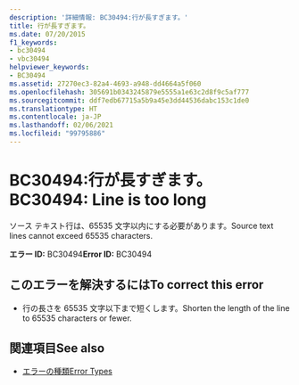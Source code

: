 ```yaml
---
description: '詳細情報: BC30494:行が長すぎます。'
title: 行が長すぎます。
ms.date: 07/20/2015
f1_keywords:
- bc30494
- vbc30494
helpviewer_keywords:
- BC30494
ms.assetid: 27270ec3-82a4-4693-a948-dd4664a5f060
ms.openlocfilehash: 305691b0343245879e5555a1e63c2d8f9c5af777
ms.sourcegitcommit: ddf7edb67715a5b9a45e3dd44536dabc153c1de0
ms.translationtype: HT
ms.contentlocale: ja-JP
ms.lasthandoff: 02/06/2021
ms.locfileid: "99795886"
---
```

# <a name="bc30494-line-is-too-long"></a><span data-ttu-id="f9777-103">BC30494:行が長すぎます。</span><span class="sxs-lookup"><span data-stu-id="f9777-103">BC30494: Line is too long</span></span>

<span data-ttu-id="f9777-104">ソース テキスト行は、65535 文字以内にする必要があります。</span><span class="sxs-lookup"><span data-stu-id="f9777-104">Source text lines cannot exceed 65535 characters.</span></span>

 <span data-ttu-id="f9777-105">**エラー ID:** BC30494</span><span class="sxs-lookup"><span data-stu-id="f9777-105">**Error ID:** BC30494</span></span>

## <a name="to-correct-this-error"></a><span data-ttu-id="f9777-106">このエラーを解決するには</span><span class="sxs-lookup"><span data-stu-id="f9777-106">To correct this error</span></span>

- <span data-ttu-id="f9777-107">行の長さを 65535 文字以下まで短くします。</span><span class="sxs-lookup"><span data-stu-id="f9777-107">Shorten the length of the line to 65535 characters or fewer.</span></span>

## <a name="see-also"></a><span data-ttu-id="f9777-108">関連項目</span><span class="sxs-lookup"><span data-stu-id="f9777-108">See also</span></span>

- [<span data-ttu-id="f9777-109">エラーの種類</span><span class="sxs-lookup"><span data-stu-id="f9777-109">Error Types</span></span>](../../programming-guide/language-features/error-types.md)
